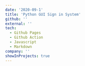 ```yaml
---
date: '2020-09-1'
title: 'Python GUI Sign in System'
github: ''
external: ''
tech:
  - Github Pages
  - Github Action
  - Javascript
  - Markdown
company: ''
showInProjects: true
---
```



